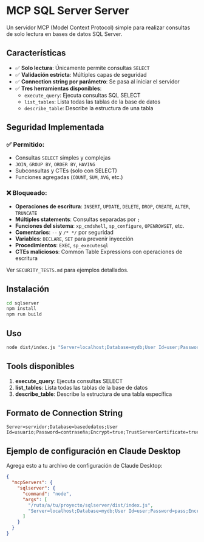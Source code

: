 # MCP SQL Server Server

Un servidor MCP (Model Context Protocol) simple para realizar consultas de solo lectura en bases de datos SQL Server.

## Características

- ✅ **Solo lectura**: Únicamente permite consultas `SELECT`
- ✅ **Validación estricta**: Múltiples capas de seguridad
- ✅ **Connection string por parámetro**: Se pasa al iniciar el servidor
- ✅ **Tres herramientas disponibles**:
  - `execute_query`: Ejecuta consultas SQL SELECT
  - `list_tables`: Lista todas las tablas de la base de datos
  - `describe_table`: Describe la estructura de una tabla

## Seguridad Implementada

### ✅ **Permitido:**
- Consultas `SELECT` simples y complejas
- `JOIN`, `GROUP BY`, `ORDER BY`, `HAVING`
- Subconsultas y CTEs (solo con SELECT)
- Funciones agregadas (`COUNT`, `SUM`, `AVG`, etc.)

### ❌ **Bloqueado:**
- **Operaciones de escritura**: `INSERT`, `UPDATE`, `DELETE`, `DROP`, `CREATE`, `ALTER`, `TRUNCATE`
- **Múltiples statements**: Consultas separadas por `;` 
- **Funciones del sistema**: `xp_cmdshell`, `sp_configure`, `OPENROWSET`, etc.
- **Comentarios**: `--` y `/* */` por seguridad
- **Variables**: `DECLARE`, `SET` para prevenir inyección
- **Procedimientos**: `EXEC`, `sp_executesql`
- **CTEs maliciosos**: Common Table Expressions con operaciones de escritura

Ver `SECURITY_TESTS.md` para ejemplos detallados.

## Instalación

```bash
cd sqlserver
npm install
npm run build
```

## Uso

```bash
node dist/index.js "Server=localhost;Database=mydb;User Id=user;Password=pass;Encrypt=true;TrustServerCertificate=true;"
```

## Tools disponibles

1. **execute_query**: Ejecuta consultas SELECT
2. **list_tables**: Lista todas las tablas de la base de datos
3. **describe_table**: Describe la estructura de una tabla específica

## Formato de Connection String

```
Server=servidor;Database=basededatos;User Id=usuario;Password=contraseña;Encrypt=true;TrustServerCertificate=true;
```

## Ejemplo de configuración en Claude Desktop

Agrega esto a tu archivo de configuración de Claude Desktop:

```json
{
  "mcpServers": {
    "sqlserver": {
      "command": "node",
      "args": [
        "/ruta/a/tu/proyecto/sqlserver/dist/index.js",
        "Server=localhost;Database=mydb;User Id=user;Password=pass;Encrypt=true;TrustServerCertificate=true;"
      ]
    }
  }
}
```
